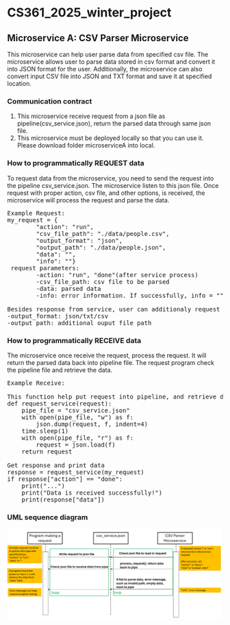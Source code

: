 # CS361_2025_winter_project

## Microservice A: CSV Parser Microservice
This microservice can help user parse data from specified csv file. The microservice allows user to parse data stored in csv format and convert it into JSON format for the user. 
Additionally, the microservice can also convert input CSV file into JSON and TXT format and save it at specified location.

### Communication contract
1. This microservice receive request from a json file as pipeline(csv_service.json), return the parsed data through same json file.
2. This microservice must be deployed locally so that you can use it. Please download folder microserviceA into local.

### How to programmatically REQUEST data
To request data from the microservice, you need to send the request into the pipeline csv_service.json. The microservice listen to this json
file. Once request with proper action, csv file, and other options, is received, the microservice will process the request and parse the data.

<pre>
Example Request:
my_request = {
        "action": "run",
        "csv_file_path": "./data/people.csv",
        "output_format": "json",
        "output_path": "./data/people.json",
        "data": "",
        "info": ""}
 request parameters: 
        -action: "run", "done"(after service process)
        -csv_file_path: csv file to be parsed
        -data: parsed data
        -info: error information. If successfully, info = ""

Besides response from service, user can additionaly request the parsed data is writen into json/txt/csv file
-output_format: json/txt/csv
-output_path: additional ouput file path       
</pre>        



### How to programmatically RECEIVE data
The microservice once receive the request, process the request. It will return the parsed data back into pipeline file.
The request program check the pipeline file and retrieve the data.

<pre>
Example Receive:

This function help put request into pipeline, and retrieve data from pipeline
def request_service(request):
    pipe_file = "csv_service.json"
    with open(pipe_file, "w") as f:
        json.dump(request, f, indent=4)
    time.sleep(1)
    with open(pipe_file, "r") as f:
        request = json.load(f) 
    return request

Get response and print data
response = request_service(my_request)
if response["action"] == "done":
    print("...")
    print("Data is received successfully!")
    print(response["data"])       
</pre>





### UML sequence diagram
<img src="./microserviceA/UML.png" />
